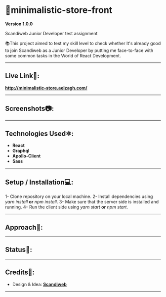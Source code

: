 # 📛minimalistic-store-front

**Version 1.0.0**

Scandiweb Junior Developer test assignment

📚This project aimed to test my skill level to check whether It's already good to join Scandiweb as a Junior Developer by putting me face-to-face with some common tasks in the World of React Development.

---

## Live Link🔗:

**http://minimalistic-store.aelzagh.com/**

---

## Screenshots📷:

---

## Technologies Used⚛️:

- **React**
- **Graphql**
- **Apollo-Client**
- **Sass**

---

## Setup / Installation💻:

1- Clone repository on your local machine.
2- Install dependencies using _yarn install_ **or** _npm install_.
3- Make sure that the server side is installed and running.
4- Run the client side using _yarn start_ **or** _npm start_.

---

## Approach🚶:

---

## Status📶:

---

## Credits📝:

- Design & Idea: [**Scandiweb**](scandiweb.com)

---
